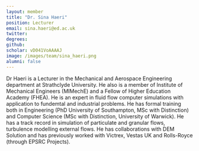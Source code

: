 ```yaml
---
layout: member
title: "Dr. Sina Haeri"
position: Lecturer
email: sina.haeri@ed.ac.uk
twitter: 
degrees: 
github: 
scholar: vD041VoAAAAJ
image: /images/team/sina_haeri.png
alumni: false
---
```


Dr Haeri is a Lecturer in the Mechanical and Aerospace Engineering department at Strathclyde University. He also is a member of Institute of Mechanical Engineers (MIMechE) and a Fellow of Higher Education Academy (FHEA). He is an expert in fluid flow computer simulations with application to fundemtal and industrial problems. He has formal training both in Engineering (PhD University of Southampton, MSc with Distinction) and Computer Science (MSc with Distinction, University of Warwick). He has a track record in simulation of particulate and granular flows, turbulence modelling external flows. He has collaborations with DEM Solution and has previously worked with Victrex, Vestas UK and Rolls-Royce (through EPSRC Projects).